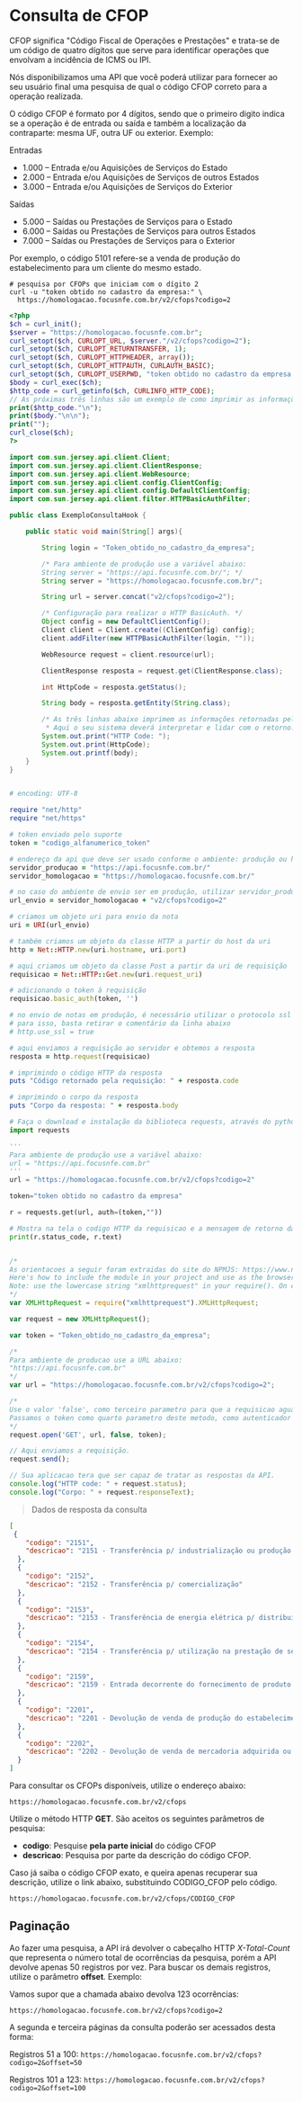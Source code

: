 # Consulta de CFOP

CFOP significa "Código Fiscal de Operações e Prestações" e trata-se de um código de quatro dígitos que serve para identificar operações que envolvam a incidência de ICMS ou IPI. 

Nós disponibilizamos uma API que você poderá utilizar para fornecer ao seu usuário final uma pesquisa de qual o código CFOP correto para a operação realizada.

O código CFOP é formato por 4 dígitos, sendo que o primeiro digito indica se a operação é de entrada ou saída e também a localização da contraparte: mesma UF, outra UF ou exterior. Exemplo:

Entradas

* 1.000 – Entrada e/ou Aquisições de Serviços do Estado
* 2.000 – Entrada e/ou Aquisições de Serviços de outros Estados
* 3.000 – Entrada e/ou Aquisições de Serviços do Exterior

Saídas

* 5.000 – Saídas ou Prestações de Serviços para o Estado
* 6.000 – Saídas ou Prestações de Serviços para outros Estados
* 7.000 – Saídas ou Prestações de Serviços para o Exterior

Por exemplo, o código 5101 refere-se a venda de produção do estabelecimento para um cliente do mesmo estado.

```shell
# pesquisa por CFOPs que iniciam com o dígito 2
curl -u "token obtido no cadastro da empresa:" \
  https://homologacao.focusnfe.com.br/v2/cfops?codigo=2
```

```php
<?php
$ch = curl_init();
$server = "https://homologacao.focusnfe.com.br";
curl_setopt($ch, CURLOPT_URL, $server."/v2/cfops?codigo=2");
curl_setopt($ch, CURLOPT_RETURNTRANSFER, 1);
curl_setopt($ch, CURLOPT_HTTPHEADER, array());
curl_setopt($ch, CURLOPT_HTTPAUTH, CURLAUTH_BASIC);
curl_setopt($ch, CURLOPT_USERPWD, "token obtido no cadastro da empresa:");
$body = curl_exec($ch);
$http_code = curl_getinfo($ch, CURLINFO_HTTP_CODE);
// As próximas três linhas são um exemplo de como imprimir as informações de retorno da API.
print($http_code."\n");
print($body."\n\n");
print("");
curl_close($ch);
?>
```

```java
import com.sun.jersey.api.client.Client;
import com.sun.jersey.api.client.ClientResponse;
import com.sun.jersey.api.client.WebResource;
import com.sun.jersey.api.client.config.ClientConfig;
import com.sun.jersey.api.client.config.DefaultClientConfig;
import com.sun.jersey.api.client.filter.HTTPBasicAuthFilter;

public class ExemploConsultaHook {

    public static void main(String[] args){

        String login = "Token_obtido_no_cadastro_da_empresa";

        /* Para ambiente de produção use a variável abaixo:
        String server = "https://api.focusnfe.com.br/"; */
        String server = "https://homologacao.focusnfe.com.br/";

        String url = server.concat("v2/cfops?codigo=2");

        /* Configuração para realizar o HTTP BasicAuth. */
        Object config = new DefaultClientConfig();
        Client client = Client.create((ClientConfig) config);
        client.addFilter(new HTTPBasicAuthFilter(login, ""));

        WebResource request = client.resource(url);

        ClientResponse resposta = request.get(ClientResponse.class);

        int HttpCode = resposta.getStatus();

        String body = resposta.getEntity(String.class);

        /* As três linhas abaixo imprimem as informações retornadas pela API.
         * Aqui o seu sistema deverá interpretar e lidar com o retorno. */
        System.out.print("HTTP Code: ");
        System.out.print(HttpCode);
        System.out.printf(body);
    }
}
```

```ruby

# encoding: UTF-8

require "net/http"
require "net/https"

# token enviado pelo suporte
token = "codigo_alfanumerico_token"

# endereço da api que deve ser usado conforme o ambiente: produção ou homologação
servidor_producao = "https://api.focusnfe.com.br/"
servidor_homologacao = "https://homologacao.focusnfe.com.br/"

# no caso do ambiente de envio ser em produção, utilizar servidor_producao
url_envio = servidor_homologacao + "v2/cfops?codigo=2"

# criamos um objeto uri para envio da nota
uri = URI(url_envio)

# também criamos um objeto da classe HTTP a partir do host da uri
http = Net::HTTP.new(uri.hostname, uri.port)

# aqui criamos um objeto da classe Post a partir da uri de requisição
requisicao = Net::HTTP::Get.new(uri.request_uri)

# adicionando o token à requisição
requisicao.basic_auth(token, '')

# no envio de notas em produção, é necessário utilizar o protocolo ssl
# para isso, basta retirar o comentário da linha abaixo
# http.use_ssl = true

# aqui enviamos a requisição ao servidor e obtemos a resposta
resposta = http.request(requisicao)

# imprimindo o código HTTP da resposta
puts "Código retornado pela requisição: " + resposta.code

# imprimindo o corpo da resposta
puts "Corpo da resposta: " + resposta.body

```

```python
# Faça o download e instalação da biblioteca requests, através do python-pip.
import requests

'''
Para ambiente de produção use a variável abaixo:
url = "https://api.focusnfe.com.br"
'''
url = "https://homologacao.focusnfe.com.br/v2/cfops?codigo=2"

token="token obtido no cadastro da empresa"

r = requests.get(url, auth=(token,""))

# Mostra na tela o codigo HTTP da requisicao e a mensagem de retorno da API
print(r.status_code, r.text)

```

```javascript

/*
As orientacoes a seguir foram extraidas do site do NPMJS: https://www.npmjs.com/package/xmlhttprequest
Here's how to include the module in your project and use as the browser-based XHR object.
Note: use the lowercase string "xmlhttprequest" in your require(). On case-sensitive systems (eg Linux) using uppercase letters won't work.
*/
var XMLHttpRequest = require("xmlhttprequest").XMLHttpRequest;

var request = new XMLHttpRequest();

var token = "Token_obtido_no_cadastro_da_empresa";

/*
Para ambiente de producao use a URL abaixo:
"https://api.focusnfe.com.br"
*/
var url = "https://homologacao.focusnfe.com.br/v2/cfops?codigo=2";

/*
Use o valor 'false', como terceiro parametro para que a requisicao aguarde a resposta da API
Passamos o token como quarto parametro deste metodo, como autenticador do HTTP Basic Authentication.
*/
request.open('GET', url, false, token);

// Aqui enviamos a requisição.
request.send();

// Sua aplicacao tera que ser capaz de tratar as respostas da API.
console.log("HTTP code: " + request.status);
console.log("Corpo: " + request.responseText);

```

> Dados de resposta da consulta

```json
[
 {
    "codigo": "2151",
    "descricao": "2151 - Transferência p/ industrialização ou produção rural"
  },
  {
    "codigo": "2152",
    "descricao": "2152 - Transferência p/ comercialização"
  },
  {
    "codigo": "2153",
    "descricao": "2153 - Transferência de energia elétrica p/ distribuição"
  },
  {
    "codigo": "2154",
    "descricao": "2154 - Transferência p/ utilização na prestação de serviço"
  },
  {
    "codigo": "2159",
    "descricao": "2159 - Entrada decorrente do fornecimento de produto ou mercadoria de ato cooperativo"
  },
  {
    "codigo": "2201",
    "descricao": "2201 - Devolução de venda de produção do estabelecimento"
  },
  {
    "codigo": "2202",
    "descricao": "2202 - Devolução de venda de mercadoria adquirida ou recebida de terceiros"
  }
]
```

Para consultar os CFOPs disponíveis, utilize o endereço abaixo:

`https://homologacao.focusnfe.com.br/v2/cfops`


Utilize o método HTTP **GET**. São aceitos os seguintes parâmetros de pesquisa:

* **codigo**: Pesquise **pela parte inicial** do código CFOP
* **descricao**: Pesquisa por parte da descrição do código CFOP.

Caso já saiba o código CFOP exato, e queira apenas recuperar sua descrição, utilize o link
abaixo, substituindo CODIGO_CFOP pelo código.

`https://homologacao.focusnfe.com.br/v2/cfops/CODIGO_CFOP`


## Paginação

Ao fazer uma pesquisa, a API irá devolver o cabeçalho HTTP *X-Total-Count* que representa
o número total de ocorrências da pesquisa, porém a API devolve apenas 50 registros por vez.
Para buscar os demais registros, utilize o parâmetro **offset**. Exemplo:

Vamos supor que a chamada abaixo devolva 123 ocorrências:

`https://homologacao.focusnfe.com.br/v2/cfops?codigo=2`

A segunda e terceira páginas da consulta poderão ser acessados desta forma:

Registros 51 a 100:
`https://homologacao.focusnfe.com.br/v2/cfops?codigo=2&offset=50`

Registros 101 a 123:
`https://homologacao.focusnfe.com.br/v2/cfops?codigo=2&offset=100`
